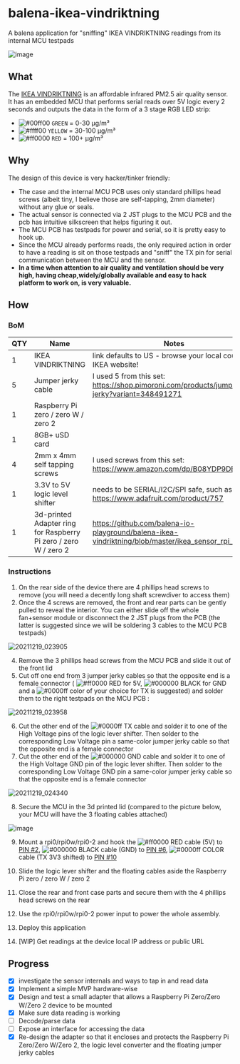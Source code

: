 # balena-ikea-vindriktning
A balena application for "sniffing" IKEA VINDRIKTNING readings from its internal MCU testpads

![image](https://user-images.githubusercontent.com/2338223/147313288-e4ef057c-9a1e-4643-a7ee-15b5d9d1bbdf.png)

## What
The [IKEA VINDRIKTNING](ikea.com/us/en/p/vindriktning-air-quality-sensor-60515911/) is an affordable infrared PM2.5 air quality sensor. It has an embedded MCU that performs serial reads over 5V logic every 2 seconds and outputs the data in the form of a 3 stage RGB LED strip:

* ![#00ff00](https://via.placeholder.com/15/00ff00/000000?text=+) `GREEN` = 0-30 μg/m³
* ![#ffff00](https://via.placeholder.com/15/ffff00/000000?text=+) `YELLOW` = 30-100 μg/m³
* ![#ff0000](https://via.placeholder.com/15/ff0000/000000?text=+) `RED` = 100+ μg/m³

## Why
The design of this device is very hacker/tinker friendly: 

* The case and the internal MCU PCB uses only standard phillips head screws (albeit tiny, I believe those are self-tapping, 2mm diameter) without any glue or seals.
* The actual sensor is connected via 2 JST plugs to the MCU PCB and the pcb has intuitive silkscreen that helps figuring it out. 
* The MCU PCB has testpads for power and serial, so it is pretty easy to hook up. 
* Since the MCU already performs reads, the only required action in order to have a reading is sit on those testpads and "sniff" the TX pin for serial communication between the MCU and the sensor.
* __In a time when attention to air quality and ventilation should be very high, having cheap,widely/globally available and easy to hack platform to work on, is very valuable.__

## How

### BoM

| QTY | Name | Notes |
|---|---|---|
| 1 | IKEA VINDRIKTNING | link defaults to US - browse your local country IKEA website! |
| 5 | Jumper jerky cable | I used 5 from this set: https://shop.pimoroni.com/products/jumper-jerky?variant=348491271 |
| 1 | Raspberry Pi zero / zero W / zero 2 |  |
| 1 | 8GB+ uSD card |  |
| 4 | 2mm x 4mm self tapping screws | I used screws from this set: https://www.amazon.com/dp/B08YDP9DBF/ |
| 1 | 3.3V to 5V logic level shifter | needs to be SERIAL/I2C/SPI safe, such as https://www.adafruit.com/product/757 |
| 1 | 3d-printed Adapter ring for Raspberry Pi zero / zero W / zero 2 | https://github.com/balena-io-playground/balena-ikea-vindriktning/blob/master/ikea_sensor_rpi_ring.stl |

### Instructions

1. On the rear side of the device there are 4 phillips head screws to remove (you will need a decently long shaft screwdiver to access them)
2. Once the 4 screws are removed, the front and rear parts can be gently pulled to reveal the interior. You can either slide off the whole fan+sensor module or disconnect the 2 JST plugs from the PCB (the latter is suggested since we will be soldering 3 cables to the MCU PCB testpads)

![20211219_023905](https://user-images.githubusercontent.com/2338223/146662948-8405a5e5-0c9c-4823-b3bf-f39b96991f64.jpg)

4. Remove the 3 phillips head screws from the MCU PCB and slide it out of the front lid
5. Cut off one end from 3 jumper jerky cables so that the opposite end is a female connector ( ![#ff0000](https://via.placeholder.com/15/ff0000/000000?text=+) RED for 5V, ![#000000](https://via.placeholder.com/15/000000/000000?text=+) BLACK for GND and a ![#0000ff](https://via.placeholder.com/15/0000ff/000000?text=+) color of your choice for TX is suggested) and solder them to the right testpads on the MCU PCB :

![20211219_023958](https://user-images.githubusercontent.com/2338223/146662017-4a929e2f-c2af-44c8-ad31-32920f8cc48b.jpg)

6. Cut the other end of the ![#0000ff](https://via.placeholder.com/15/0000ff/000000?text=+) TX cable and solder it to one of the High Voltage pins of the logic lever shifter. Then solder to the corresponding Low Voltage pin a same-color jumper jerky cable so that the opposite end is a female connector
7. Cut the other end of the ![#000000](https://via.placeholder.com/15/000000/000000?text=+) GND cable and solder it to one of the High Voltage GND pin of the logic lever shifter. Then solder to the corresponding Low Voltage GND pin a same-color jumper jerky cable so that the opposite end is a female connector

![20211219_024340](https://user-images.githubusercontent.com/2338223/146662115-afcb78f6-d835-47eb-8c23-06c1971dcadb.jpg)

8. Secure the MCU in the 3d printed lid (compared to the picture below, your MCU will have the 3 floating cables attached)

![image](https://user-images.githubusercontent.com/2338223/147313902-57a75c21-29ce-40f7-9daf-047594190f0f.png)

9. Mount a rpi0/rpi0w/rpi0-2 and hook the ![#ff0000](https://via.placeholder.com/15/ff0000/000000?text=+) RED cable (5V) to [PIN #2](https://pinout.xyz/pinout/5v_power), ![#000000](https://via.placeholder.com/15/000000/000000?text=+) BLACK cable (GND) to [PIN #6](https://pinout.xyz/pinout/ground), ![#0000ff](https://via.placeholder.com/15/0000ff/000000?text=+) COLOR cable (TX 3V3 shifted) to [PIN #10](https://pinout.xyz/pinout/pin10_gpio15)

10. Slide the logic lever shifter and the floating cables aside the Raspberry Pi zero / zero W / zero 2
11. Close the rear and front case parts and secure them with the 4 phillips head screws on the rear
12. Use the rpi0/rpi0w/rpi0-2 power input to power the whole assembly.
13. Deploy this application
14. [WIP] Get readings at the device local IP address or public URL

## Progress

- [x] investigate the sensor internals and ways to tap in and read data
- [x] Implement a simple MVP hardware-wise
- [x] Design and test a small adapter that allows a Raspberry Pi Zero/Zero W/Zero 2 device to be mounted
- [x] Make sure data reading is working
- [ ] Decode/parse data
- [ ] Expose an interface for accessing the data
- [x] Re-design the adapter so that it encloses and protects the Raspberry Pi Zero/Zero W/Zero 2, the logic level converter and the floating jumper jerky cables
